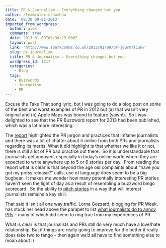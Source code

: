 ```yaml
---
title: PR & Journalism – Everything changes but you
author: /team/alex-crawshaw
date: '09:30 09-01-2013'
imported_from_wordpress:
  author: alex
  comments: true
  date: 2013-01-09T09:30:29.000Z
  layout: post
  link: 'http://www.sparkcomms.co.uk/2013/01/09/pr-journalism/'
  slug: pr-journalism
  title: PR & Journalism – Everything changes but you
  wordpress_id: 1317
  categories:
    - Blog
  tags:
    - Buzzwords
    - Journalism
    - PR
---
```


Excuse the Take That song lyric, but I was going to do a blog post on some of the best and worst examples of PR in 2012 but (a) that wasn’t very original and (b) Apple Maps was bound to feature (yawn!).  So I was delighted to see that the PR Buzzword report for 2013 had been published, which was a lot more interesting.

The [report](http://www.guardian.co.uk/media/greenslade/2013/jan/07/marketingandpr-newspapers) highlighted the PR jargon and practices that inflame journalists and there was a lot of chatter about it online from both PRs and journalists regarding its merits. What it did highlight is that whether we like it or not, there is still a lot of PR bad practice out there.  So it is understandable that journalists get annoyed, especially in today’s online world where they are expected to write anywhere up to 5 or 6 stories per day.  From reading the report what is clear is that beyond the age old complaints about “have you got my press release?” calls, use of language does seem to be a big bugbear.  It makes me wonder how many potentially interesting PR stories haven’t seen the light of day as a result of resembling a buzzword bingo scorecard.  So the ability to [pitch stories](http://www.sparkcomms.co.uk/index.php/2012/11/journalists-rate-spark-for-tech-pr-why-exactly/) in a way that will interest journalists remains a key skill.

That said it isn’t all one way traffic. Lorna Gozzard, blogging for PR Week, has stuck her head above the parapet to list [what journalists do to annoy PRs](http://lornagozzardblog.prweek.com/2013/01/08/what-do-journalists-do-that-annoy-prs/) – many of which did seem to ring true from my experiences of PR.

What is clear is that journalists and PRs still do very much have a love/hate relationship. But if things are really going to improve for the better it really does take two to tango – then again we’d all have to find something else to moan about :)
